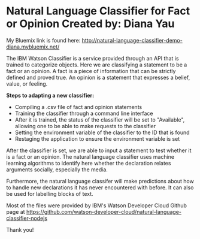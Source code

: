<h1>Natural Language Classifier for Fact or Opinion
Created by: Diana Yau</h1>

My Bluemix link is found here: http://natural-language-classifier-demo-diana.mybluemix.net/

The IBM Watson Classifier is a service provided through an API that is trained to categorize objects. Here we are classifying a statement to be a fact or an opinion. A fact is a piece of information that can be strictly defined and proved true. An opinion is a statement that expresses a belief, value, or feeling. 

<b>Steps to adapting a new classifier:</b>
<ul style="list-style-type:disc">
<li>Compiling a .csv file of fact and opinion statements</li>
<li>Training the classifier through a command line interface</li>
<li>After it is trained, the status of the classifier will be set to "Available", allowing one to be able to make requests to the classifier</li>
<li>Setting the environment variable of the classifier to the ID that is found</li>
<li>Restaging the application to ensure the environment variable is set</li>
</ul> 

After the classifier is set, we are able to input a statement to test whether it is a fact or an opinion.
The natural language classifier uses machine learning algorithms to identify here whether the declaration relates arguments socially, especially the media. 

Furthermore, the natural language classifer will make predictions about how to handle new declarations it has never encountered with before. It can also be used for labelling blocks of text.

Most of the files were provided by IBM's Watson Developer Cloud Github page at https://github.com/watson-developer-cloud/natural-language-classifier-nodejs

Thank you!
